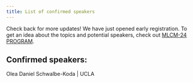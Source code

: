 ```yaml
---
title: List of confirmed speakers
---
```


Check back for more updates! We have just opened early registration. 
To get an idea about the topics and potential speakers, check out [MLCM-24 PROGRAM](https://mlcm-25.github.io/mlcm-24/program). 

## Confirmed speakers:

Olea
Daniel	Schwalbe-Koda | UCLA  
